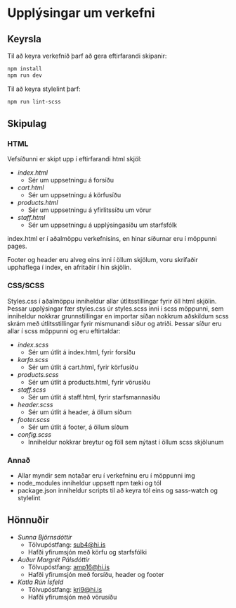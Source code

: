 
# Upplýsingar um verkefni #

## Keyrsla ##

Til að keyra verkefnið þarf að gera eftirfarandi skipanir:

```bash
npm install
npm run dev
```

Til að keyra stylelint þarf:

```bash
npm run lint-scss
```

## Skipulag ##

### HTML ###

Vefsíðunni er skipt upp í eftirfarandi html skjöl:

* _index.html_
    * Sér um uppsetningu á forsíðu
* _cart.html_
    * Sér um uppsetningu á körfusíðu
* _products.html_
    * Sér um uppsetningu á yfirlitssíðu um vörur
* _staff.html_
    * Sér um uppsetningu á upplýsingasíðu um starfsfólk

index.html er í aðalmöppu verkefnisins, en hinar síðurnar eru í möppunni pages.

Footer og header eru alveg eins inni í öllum skjölum, voru skrifaðir upphaflega í index, en afritaðir í hin skjölin.

### CSS/SCSS ###

Styles.css í aðalmöppu inniheldur allar útlitsstillingar fyrir öll html skjölin. 
Þessar upplýsingar fær styles.css úr styles.scss inni í scss möppunni, sem inniheldur nokkrar grunnstillingar
en importar síðan nokkrum aðskildum scss skrám með útlitsstillingar fyrir mismunandi síður og atriði.
Þessar síður eru allar í scss möppunni og eru eftirtaldar:

* _index.scss_
    * Sér um útlit á index.html, fyrir forsíðu
* _karfa.scss_
    * Sér um útlit á cart.html, fyrir körfusíðu
* _products.scss_
    * Sér um útlit á products.html, fyrir vörusíðu
* _staff.scss_
    * Sér um útlit á staff.html, fyrir starfsmannasíðu
* _header.scss_
    * Sér um útlit á header, á öllum síðum
* _footer.scss_
    * Sér um útlit á footer, á öllum síðum
* _config.scss_
    * Inniheldur nokkrar breytur og föll sem nýtast í öllum scss skjölunum

### Annað ###

* Allar myndir sem notaðar eru í verkefninu eru í möppunni img
* node_modules inniheldur uppsett npm tæki og tól
* package.json inniheldur scripts til að keyra tól eins og sass-watch og stylelint

## Hönnuðir ##

* _Sunna Björnsdóttir_
    * Tölvupóstfang: sub4@hi.is
    * Hafði yfirumsjón með körfu og starfsfólki
* _Auður Margrét Pálsdóttir_
    * Tölvupóstfang: amp16@hi.is
    * Hafði yfirumsjón með forsíðu, header og footer
* _Katla Rún Ísfeld_
    * Tölvupóstfang: kri9@hi.is
    * Hafði yfirumsjón með vörusíðu



